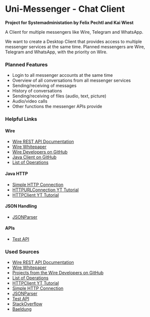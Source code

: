 # Uni-Messenger - Chat Client
**Project for Systemadministation by Felix Pechtl and Kai Wiest**

A Client for multiple messengers like Wire, Telegram and WhatsApp.

We want to create a Desktop Client that provides access to multiple messenger services at the same time.
Planned messengers are Wire, Telegram and WhatsApp, with the priority on Wire.
### Planned Features
- Login to all messenger accounts at the same time
- Overview of all conversations from all messenger services
- Sending/receiving of messages
- History of conversations
- Sending/receiving of files (audio, text, picture)
- Audio/video calls
- Other functions the messenger APIs provide

### Helpful Links
#### Wire
- [Wire REST API Documentation](https://docs.wire.com/understand/api-client-perspective/authentication.html)
- [Wire Whitepaper](https://wire-docs.wire.com/download/Wire+Security+Whitepaper.pdf)
- [Wire Developers on GitHub](https://github.com/wireapp)
- [Java Client on GitHub](https://github.com/wireapp/helium)
- [List of Operations](https://staging-nginz-https.zinfra.io/swagger-ui/)

#### Java HTTP
- [Simple HTTP Connection](https://www.baeldung.com/java-9-http-client)
- [HTTPURLConnection YT Tutorial](https://www.youtube.com/watch?v=qzRKa8I36Ww&ab_channel=CodingMaster-ProgrammingTutorials)
- [HTTPClient YT Tutorial](https://www.youtube.com/watch?v=5MmlRZZxTqk&ab_channel=DanVega)

#### JSON Handling
- [JSONParser](https://www.geeksforgeeks.org/parse-json-java/)

#### APIs
- [Test API](https://jsonplaceholder.typicode.com/)

### Used Sources
- [Wire REST API Documentation](https://docs.wire.com/understand/api-client-perspective/authentication.html)
- [Wire Whitepaper](https://wire-docs.wire.com/download/Wire+Security+Whitepaper.pdf)
- [Projects from the Wire Developers on GitHub](https://github.com/wireapp)
- [List of Operations](https://staging-nginz-https.zinfra.io/swagger-ui/)
- [HTTPClient YT Tutorial](https://www.youtube.com/watch?v=5MmlRZZxTqk&ab_channel=DanVega)
- [Simple HTTP Connection](https://www.baeldung.com/java-9-http-client)
- [JSONParser](https://www.geeksforgeeks.org/parse-json-java/)
- [Test API](https://jsonplaceholder.typicode.com/)
- [StackOverflow](https://stackoverflow.com/)
- [Baeldung](https://www.baeldung.com/)
